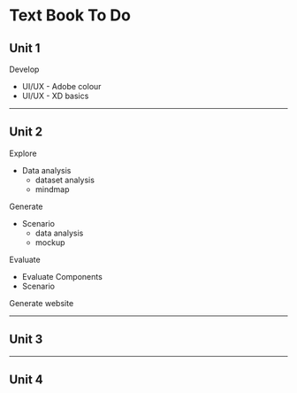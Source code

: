 # Text Book To Do

## Unit 1

Develop

- UI/UX - Adobe colour
- UI/UX - XD basics

---

## Unit 2

Explore

- Data analysis
  - dataset analysis
  - mindmap

Generate

- Scenario
  - data analysis
  - mockup

Evaluate

- Evaluate Components
- Scenario

Generate website


---

## Unit 3

---

## Unit 4

